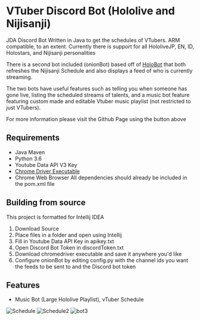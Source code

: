 <head>
<meta name="google-site-verification" content="_8j-Yknfj6qiVQ8uGR6xYRhoUkkwFat7eBIVWQ5Dy0M" />
</head>

# VTuber Discord Bot (Hololive and Nijisanji)
JDA Discord Bot Written in Java to get the schedules of VTubers. ARM compatible, to an extent.
Currently there is support for all HololiveJP, EN, ID, Holostars, and Nijisanji personalities

There is a second bot included (onionBot) based off of [HoloBot](https://github.com/Lukeisun/HoloBot) that 
both refreshes the Nijisanji Schedule and also displays a feed of who is currently streaming. 

The two bots have useful features such as telling you when someone has gone live, listing the scheduled streams of talents, and a music bot feature featuring custom made and editable Vtuber music playlist (not restricted to just VTubers).

For more information please visit the Github Page using the button above

## Requirements 
- Java Maven
- Python 3.6
- Youtube Data API V3 Key
- [Chrome Driver Executable](https://chromedriver.chromium.org/downloads)
- Chrome Web Browser
All dependencies should already be included in the pom.xml file 

## Building from source
This project is formatted for Intellij IDEA 
1. Download Source
2. Place files in a folder and open using Intellij
3. Fill in Youtube Data API Key in apikey.txt
4. Open Discord Bot Token in discordToken.txt
5. Download chromedriver executable and save it anywhere you'd like   
6. Configure onionBot by editing config.py with the channel ids you want the feeds to be sent to and the Discord bot token

## Features
- Music Bot (Large Hololive Playlist), vTuber Schedule

![Schedule](https://i.imgur.com/OpbhYNR.png)
![Schedule2](https://i.imgur.com/pMCfmSm.png)
![bot3](https://i.imgur.com/d5Jd6Hq.png)


